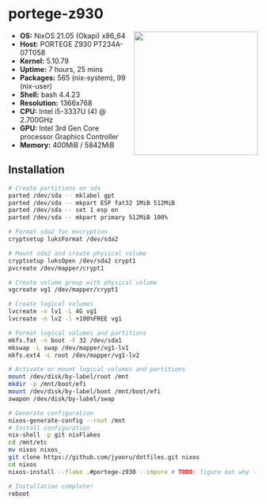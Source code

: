 # portege-z930

<img src="https://external-content.duckduckgo.com/iu/?u=https%3A%2F%2Fassets.mmsrg.com%2Fisr%2F166325%2Fc1%2F-%2FASSET_MMS_56019743%2Ffee_786_587_png&f=1&nofb=1" align="right" height="250px">

- **OS:** NixOS 21.05 (Okapi) x86_64
- **Host:** PORTEGE Z930 PT234A-07T058
- **Kernel:** 5.10.79
- **Uptime:** 7 hours, 25 mins
- **Packages:** 565 (nix-system), 99 (nix-user)
- **Shell:** bash 4.4.23
- **Resolution:** 1366x768
- **CPU:** Intel i5-3337U (4) @ 2.700GHz
- **GPU:** Intel 3rd Gen Core processor Graphics Controller
- **Memory:** 400MiB / 5842MiB

## Installation

```sh
# Create partitions on sda
parted /dev/sda -- mklabel gpt
parted /dev/sda -- mkpart ESP fat32 1MiB 512MiB
parted /dev/sda -- set 1 esp on
parted /dev/sda -- mkpart primary 512MiB 100%

# Format sda2 for encryption
cryptsetup luksFormat /dev/sda2

# Mount sda2 and create physical volume
cryptsetup luksOpen /dev/sda2 crypt1
pvcreate /dev/mapper/crypt1

# Create volume group with physical volume
vgcreate vg1 /dev/mapper/crypt1

# Create logical volumes
lvcreate -n lv1 -L 4G vg1
lvcreate -n lv2 -l +100%FREE vg1

# Format logical volumes and partitions
mkfs.fat -n boot -F 32 /dev/sda1
mkswap -L swap /dev/mapper/vg1-lv1
mkfs.ext4 -L root /dev/mapper/vg1-lv2

# Activate or mount logical volumes and partitions
mount /dev/disk/by-label/root /mnt
mkdir -p /mnt/boot/efi
mount /dev/disk/by-label/boot /mnt/boot/efi
swapon /dev/disk/by-label/swap

# Generate configuration
nixos-generate-config --root /mnt
# Install configuration
nix-shell -p git nixFlakes
cd /mnt/etc
mv nixos nixos_
git clone https://github.com/jyooru/dotfiles.git nixos
cd nixos
nixos-install --flake .#portege-z930 --impure # TODO: figure out why --impure is needed

# Installation complete!
reboot
```
